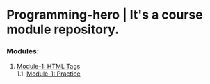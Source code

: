 # Programming-hero | It's a course module repository.

### Modules:
1. [Module-1: HTML Tags](https://suny-webdevs.github.io/programming-hero/Module-1/index.html)  
1.1. [Module-1: Practice](https://suny-webdevs.github.io/programming-hero/Module-1/practice.html)  
